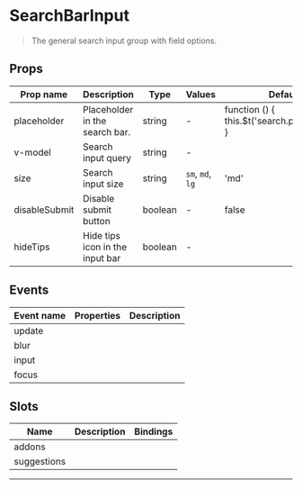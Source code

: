 # SearchBarInput

> The general search input group with field options.

## Props

| Prop name     | Description                     | Type    | Values           | Default                                                |
| ------------- | ------------------------------- | ------- | ---------------- | ------------------------------------------------------ |
| placeholder   | Placeholder in the search bar.  | string  | -                | function () {<br/> this.$t('search.placeholder')<br/>} |
| v-model       | Search input query              | string  | -                |                                                        |
| size          | Search input size               | string  | `sm`, `md`, `lg` | 'md'                                                   |
| disableSubmit | Disable submit button           | boolean | -                | false                                                  |
| hideTips      | Hide tips icon in the input bar | boolean | -                |                                                        |

## Events

| Event name | Properties | Description |
| ---------- | ---------- | ----------- |
| update     |            |
| blur       |            |
| input      |            |
| focus      |            |

## Slots

| Name        | Description | Bindings |
| ----------- | ----------- | -------- |
| addons      |             |          |
| suggestions |             |          |

---
